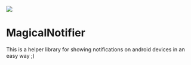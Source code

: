 [![](https://jitpack.io/v/HamidrezaAmz/MagicalNotifier.svg)](https://jitpack.io/#HamidrezaAmz/MagicalNotifier)

# MagicalNotifier
This is a helper library for showing notifications on android devices in an easy way ;)



